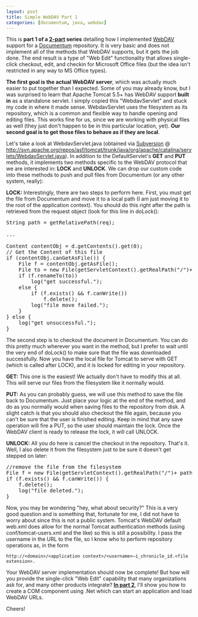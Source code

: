 ```yaml
---
layout: post
title: Simple WebDAV Part 1
categories: [documentum, java, webdav]
---
```


This is **part 1 of a [2-part][1] series** detailing how I implemented [WebDAV][2] support for a [Documentum][3] repository.  It is very basic and does not implement all of the methods that WebDAV supports, but it gets the job done.  The end result is a type of "Web Edit" functionality that allows single-click checkout, edit, and checkin for Microsoft Office files (but the idea isn't restricted in any way to MS Office types).

**The first goal is the actual WebDAV server**, which was actually much easier to put together than I expected.  Some of you may already know, but I was surprised to learn that Apache Tomcat 5.5+ has WebDAV support **built in** as a standalone servlet.  I simply copied this "WebdavServlet" and stuck my code in where it made sense.  WebdavServlet uses the filesystem as its repository, which is a common and flexible way to handle opening and editing files.  This works fine for us, since we are working with physical files as well (they just don't happen to be in this particular location, yet).  **Our second goal is to get those files to behave as if they are local**.

Let's take a look at WebdavServlet.java (obtained via [Subversion][4] @ http://svn.apache.org/repos/asf/tomcat/trunk/java/org/apache/catalina/servlets/WebdavServlet.java).  In addition to the DefaultServlet's **GET** and **PUT** methods, it implements two methods specific to the WebDAV protocol that we are interested in: **LOCK** and **UNLOCK**.  We can drop our custom code into these methods to push and pull files from Documentum (or any other system, really):

**LOCK:** Interestingly, there are two steps to perform here.  First, you must get the file from Documentum and move it to a local path (I am just moving it to the root of the application context).  You should do this right after the path is retrieved from the request object (look for this line in doLock():

<pre class="prettyprint">
String path = getRelativePath(req);

...

Content contentObj = d.getContents().get(0);
// Get the Content of this file
if (contentObj.canGetAsFile()) {
	File f = contentObj.getAsFile();
	File to = new File(getServletContext().getRealPath("/")+ path);
	if (f.renameTo(to))
		log("get successful.");
	else {
		if (f.exists() &amp;&amp; f.canWrite())
			f.delete();
		log("file move failed.");
	}
} else {
	log("get unsuccessful.");
}
</pre>

The second step is to checkout the document in Documentum.  You can do this pretty much wherever you want in the method, but I prefer to wait until the very end of doLock() to make sure that the file was downloaded successfully.  Now you have the local file for Tomcat to serve with GET (which is called after LOCK), and it is locked for editing in your repository.

**GET:** This one is the easiest!  We actually don't have to modify this at all.  This will serve our files from the filesystem like it normally would.

**PUT:** As you can probably guess, we will use this method to save the file back to Documentum.  Just place your logic at the end of the method, and do as you normally would when saving files to the repository from disk.  A slight catch is that you should also checkout the file again, because you can't be sure that the user is finished editing.  Keep in mind that any save operation will fire a PUT, so the user should maintain the lock.  Once the WebDAV client is ready to release the lock, it will call UNLOCK.

**UNLOCK:** All you do here is cancel the checkout in the repository.  That's it.  Well, I also delete it from the filesystem just to be sure it doesn't get stepped on later:

<pre class="prettyprint">
//remove the file from the filesystem
File f = new File(getServletContext().getRealPath("/")+ path);
if (f.exists() &amp;&amp; f.canWrite()) {
	f.delete();
	log("file deleted.");
}
</pre>

Now, you may be wondering "hey, what about security?"  This is a very good question and is something that, fortunate for me, I did not have to worry about since this is not a public system.  Tomcat's WebDAV default web.xml does allow for the normal Tomcat authentication methods (using conf/tomcat-users.xml and the like) so this is still a possibility.  I pass the username in the URL to the file, so I know who to perform repository operations as, in the form 

	http://<domain>/<application context>/<username>–i_chronicle_id.<file extension>.

Your WebDAV server implementation should now be complete!  But how will you provide the single-click "Web Edit" capability that many organizations ask for, and many other products integrate?  [**In part 2**][1], I'll show you how to create a COM component using .Net which can start an application and load WebDAV URLs.

Cheers!

 [1]: /2009-10-15-simple-webdav-part-2 "Simple WebDAV Part 2"
 [2]: http://www.webdav.org/
 [3]: http://www.emc.com/products/family/documentum-family.htm
 [4]: http://subversion.tigris.org/  